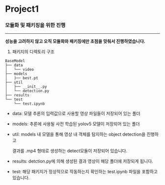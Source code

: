 # Project1
### 모듈화 및 패키징을 위한 진행

---

__성능을 고려하지 않고 오직 모듈화와 패키징에만 초점을 맞춰서 진행하였습니다.__

1. 패키지의 디렉토리 구조

```
BaseModel
├── data
│   └── video
├── models
│   ├── best.pt
├── util
│   ├── __init__.py
│   └── detection.py
├── results
└── test
    └── test.ipynb
```

* data: 모델 추론의 입력값으로 사용할 영상 파일들이 저장되어 있는 폴더


* models: 추론에 사용될 사전 학습된 yolov5 모델이 저장되어 있는 폴더


* util: models 내 모델을 통해 영상 내 객체를 탐지하는 object detection을 진행하고

    결과를 .mp4 형태로 생성하는 detect모듈이 저장되어 있습니다.


* results: detction.py에 의해 생성된 결과 영상이 해당 폴더에 저장되게 됩니다.


* test: 해당 패키지가 정상적으로 작동하는지 확인하는 test.ipynb 파일을 포함하고 있습니다.